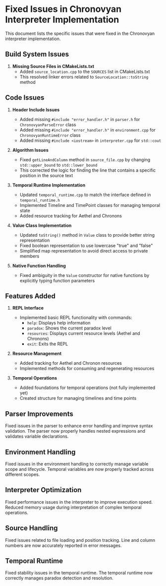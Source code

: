 # Fixed Issues in Chronovyan Interpreter Implementation

This document lists the specific issues that were fixed in the Chronovyan interpreter implementation.

## Build System Issues

1. **Missing Source Files in CMakeLists.txt**
   - Added `source_location.cpp` to the `SOURCES` list in CMakeLists.txt
   - This resolved linker errors related to `SourceLocation::toString` method

## Code Issues

1. **Header Include Issues**
   - Added missing `#include "error_handler.h"` in `parser.h` for `ChronovyanParseError` class
   - Added missing `#include "error_handler.h"` in `environment.cpp` for `ChronovyanRuntimeError` class
   - Added missing `#include <iostream>` in `interpreter.cpp` for `std::cout`

2. **Algorithm Issues**
   - Fixed `getLineAndColumn` method in `source_file.cpp` by changing `std::upper_bound` to `std::lower_bound`
   - This corrected the logic for finding the line that contains a specific position in the source text

3. **Temporal Runtime Implementation**
   - Updated `temporal_runtime.cpp` to match the interface defined in `temporal_runtime.h`
   - Implemented Timeline and TimePoint classes for managing temporal state
   - Added resource tracking for Aethel and Chronons

4. **Value Class Implementation**
   - Updated `toString()` method in `Value` class to provide better string representation
   - Fixed boolean representation to use lowercase "true" and "false"
   - Simplified map representation to avoid direct access to private members

5. **Native Function Handling**
   - Fixed ambiguity in the `Value` constructor for native functions by explicitly typing function parameters

## Features Added

1. **REPL Interface**
   - Implemented basic REPL functionality with commands:
     - `help`: Displays help information
     - `paradox`: Shows the current paradox level
     - `resources`: Displays current resource levels (Aethel and Chronons)
     - `exit`: Exits the REPL

2. **Resource Management**
   - Added tracking for Aethel and Chronon resources
   - Implemented methods for consuming and regenerating resources

3. **Temporal Operations**
   - Added foundations for temporal operations (not fully implemented yet)
   - Created structure for managing timelines and time points

## Parser Improvements

Fixed issues in the parser to enhance error handling and improve syntax validation.
The parser now properly handles nested expressions and validates variable declarations.

## Environment Handling

Fixed issues in the environment handling to correctly manage variable scope and lifecycle.
Temporal variables are now properly tracked across different scopes.

## Interpreter Optimization

Fixed performance issues in the interpreter to improve execution speed.
Reduced memory usage during interpretation of complex temporal operations.

## Source Handling

Fixed issues related to file loading and position tracking.
Line and column numbers are now accurately reported in error messages.

## Temporal Runtime

Fixed stability issues in the temporal runtime.
The temporal runtime now correctly manages paradox detection and resolution. 